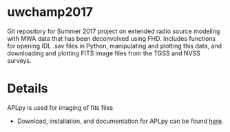 # uwchamp2017

Git repository for Summer 2017 project on extended radio source modeling with MWA data that has been deconvolved using FHD. 
Includes functions for opening IDL .sav files in Python, manipulating and plotting this data, and downloading and plotting
FITS image files from the TGSS and NVSS surveys. 

# Details

APLpy is used for imaging of fits files
* Download, installation, and documentation for APLpy can be found [here](https://aplpy.github.io/).
